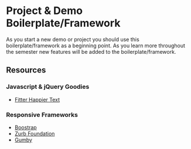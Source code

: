 # Project & Demo Boilerplate/Framework
As you start a new demo or project you should use this boilerplate/framework as a beginning point. As you learn more throughout the semester new features will be added to the boilerplate/framework.

## Resources
### Javascript & jQuery Goodies
- <a href="http://jxnblk.com/fitter-happier-text/" target="_blank" title="Fitter Happier Text">Fitter Happier Text</a>

### Responsive Frameworks
- <a href="http://getbootstrap.com/" target="_blank" title="Boostrap">Boostrap</a>
- <a href="http://foundation.zurb.com/" target="_blank" title="Zurb Foundation">Zurb Foundation</a>
- <a href="http://gumbyframework.com/" target="_blank" title="Gumby">Gumby</a>